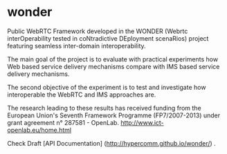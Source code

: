 wonder
======

Public WebRTC Framework developed in the WONDER (Webrtc interOperability tested in coNtradictive DEployment scenaRios) project featuring seamless inter-domain interoperability.

The main goal of the project is to evaluate with practical experiments how Web based service delivery mechanisms compare with IMS based service delivery mechanisms.

The second objective of the experiment is to test and investigate how interoperable the WebRTC and IMS approaches are.

The research leading to these results has received funding from the European Union's Seventh Framework Programme (FP7/2007-2013) under grant agreement n° 287581 - OpenLab. http://www.ict-openlab.eu/home.html

Check Draft [API Documentation] (http://hypercomm.github.io/wonder/) .
